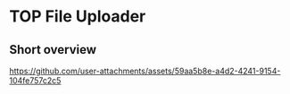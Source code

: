 # TOP File Uploader

## Short overview
https://github.com/user-attachments/assets/59aa5b8e-a4d2-4241-9154-104fe757c2c5

